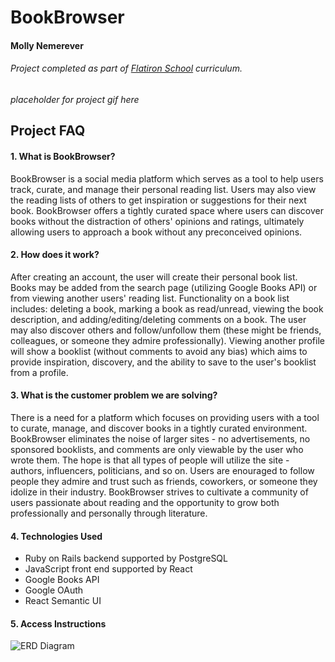 # BookBrowser

#### Molly Nemerever
###### Project completed as part of [Flatiron School](https://flatironschool.com/campuses/seattle/) curriculum.

*placeholder for project gif here*

## Project FAQ
#### 1. What is BookBrowser?
BookBrowser is a social media platform which serves as a tool to help users track, curate, and manage their personal reading list.  Users may also view the reading lists of others to get inspiration or suggestions for their next book. BookBrowser offers a tightly curated space where users can discover books without the distraction of others' opinions and ratings, ultimately allowing users to approach a book without any preconceived opinions.  

#### 2. How does it work?
After creating an account, the user will create their personal book list. Books may be added from the search page (utilizing Google Books API) or from viewing another users' reading list. Functionality on a book list includes: deleting a book, marking a book as read/unread, viewing the book description, and adding/editing/deleting comments on a book. The user may also discover others and follow/unfollow them (these might be friends, colleagues, or someone they admire professionally). Viewing another profile will show a booklist (without comments to avoid any bias) which aims to provide inspiration, discovery, and the ability to save to the user's booklist from a profile. 

#### 3. What is the customer problem we are solving?
There is a need for a platform which focuses on providing users with a tool to curate, manage, and discover books in a tightly curated environment. BookBrowser eliminates the noise of larger sites - no advertisements, no sponsored booklists, and comments are only viewable by the user who wrote them. The hope is that all types of people will utilize the site - authors, influencers, politicians, and so on. Users are enouraged to follow people they admire and trust such as friends, coworkers, or someone they idolize in their industry. BookBrowser strives to cultivate a community of users passionate about reading and the opportunity to grow both professionally and personally through literature. 

#### 4. Technologies Used
 -  Ruby on Rails backend supported by PostgreSQL
 -  JavaScript front end supported by React
 -  Google Books API
 -  Google OAuth
 -  React Semantic UI
 

#### 5. Access Instructions


![ERD Diagram](https://github.com/mollynemerever/FinalProject_Frontend/blob/master/BookBrowser_ERD.png)
